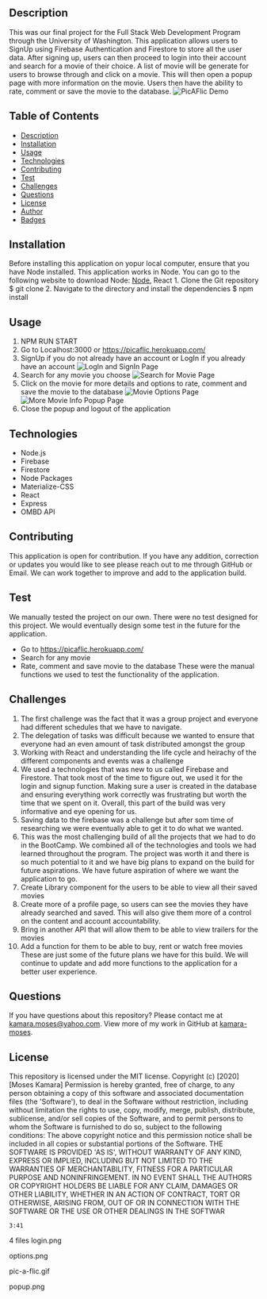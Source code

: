 ## Description
This was our final project for the Full Stack Web Development Program through the University of Washington. This application allows users to SignUp using Firebase Authentication and Firestore to store all the user data. After signing up, users can then proceed to login into their account and search for a movie of their choice. A list of movie will be generate for users to browse through and click on a movie. This will then open a popup page with more information on the movie. Users then have the ability to rate, comment or save the movie to the database.
![PicAFlic Demo](client/src/img/pic-a-flic.gif)
## Table of Contents
* [Description](#description)
* [Installation](#installation)
* [Usage](#usage)
* [Technologies](#technologies)
* [Contributing](#contributing)
* [Test](#test)
* [Challenges](#challenges)
* [Questions](#questions)
* [License](#license)
* [Author](#Author)
* [Badges](#badges)
## Installation
Before installing this application on yopur local computer, ensure that you have Node installed. This application works in Node. You can go to the following website to download Node: <a href='https://nodejs.org/en/'>Node</a>, React
    1. Clone the Git repository
        $ git clone <repo>
    2. Navigate to the directory and install the dependencies
        $ npm install
## Usage
   1. NPM RUN START
   2. Go to Localhost:3000 or https://picaflic.herokuapp.com/
   3. SignUp if you do not already have an account or LogIn if you already have an account
        <img src="client/src/img/login.png" alt="LogIn and SignIn Page">
   4. Search for any movie you choose
        <img src="client/src/img/search.png" alt="Search for Movie Page">
   5. Click on the movie for more details and options to rate, comment and save the movie to the database
        <img src="client/src/img/options.png" alt="Movie Options Page">
        <br />
        <img src="client/src/img/popup.png" alt="More Movie Info Popup Page">
   6. Close the popup and logout of the application
## Technologies
   - Node.js
   - Firebase
   - Firestore
   - Node Packages
   - Materialize-CSS
   - React
   - Express
   - OMBD API
## Contributing
This application is open for contribution. If you have any addition, correction or updates you would like to see please reach out to me through GitHub or Email. We can work together to improve and add to the application build.
## Test
We manually tested the project on our own. There were no test designed for this project. We would eventually design some test in the future for the application.
   - Go to https://picaflic.herokuapp.com/
   - Search for any movie
   - Rate, comment and save movie to the database
These were the manual functions we used to test the functionality of the application.
## Challenges
   1. The first challenge was the fact that it was a group project and everyone had different schedules that we have to navigate.
   2. The delegation of tasks was difficult because we wanted to ensure that everyone had an even amount of task distributed amongst the group
   3. Working with React and understanding the life cycle and heirachy of the different components and events was a challenge
   4. We used a technologies that was new to us called Firebase and Firestore. That took most of the time to figure out, we used it for the login and signup function. Making sure a user is created in the database and ensuring everything work correctly was frustrating but worth the time that we spent on it. Overall, this part of the build was very informative and eye opening for us.
   5. Saving data to the firebase was a challenge but after som time of researching we were eventually able to get it to do what we wanted.
   6. This was the most challenging build of all the projects that we had to do in the BootCamp. We combined all of the technologies and tools we had learned throughout the program. The project was worth it and there is so much potential to it and we have big plans to expand on the build for future aspirations.
We have future aspiration of where we want the application to go.
   1. Create Library component for the users to be able to view all their saved movies
   2. Create more of a profile page, so users can see the movies they have already searched and saved. This will also give them more of a control on the content and account accountability.
   3. Bring in another API that will allow them to be able to view trailers for the movies
   4. Add a function for them to be able to buy, rent or watch free movies
These are just some of the future plans we have for this build. We will continue to update and add more functions to the application for a better user experience.
## Questions
If you have questions about this repository? Please contact me at [kamara.moses@yahoo.com](mailto:kamara.moses@yahoo.com). View more of my work in GitHub at [kamara-moses](https://github.com/kamara-moses).
## License
This repository is licensed under the MIT license.
Copyright (c) [2020] [Moses Kamara]
Permission is hereby granted, free of charge, to any person obtaining a copy of this software and associated documentation files (the 'Software'), to deal in the Software without restriction, including without limitation the rights to use, copy, modify, merge, publish, distribute, sublicense, and/or sell copies of the Software, and to permit persons to whom the Software is furnished to do so, subject to the following conditions:
The above copyright notice and this permission notice shall be included in all copies or substantial portions of the Software.
THE SOFTWARE IS PROVIDED 'AS IS', WITHOUT WARRANTY OF ANY KIND, EXPRESS OR IMPLIED, INCLUDING BUT NOT LIMITED TO THE WARRANTIES OF MERCHANTABILITY, FITNESS FOR A PARTICULAR PURPOSE AND NONINFRINGEMENT. IN NO EVENT SHALL THE AUTHORS OR COPYRIGHT HOLDERS BE LIABLE FOR ANY CLAIM, DAMAGES OR OTHER LIABILITY, WHETHER IN AN ACTION OF CONTRACT, TORT OR OTHERWISE, ARISING FROM, OUT OF OR IN CONNECTION WITH THE SOFTWARE OR THE USE OR OTHER DEALINGS IN THE SOFTWAR
    
    
    3:41
4 files 
login.png


options.png


pic-a-flic.gif


popup.png
